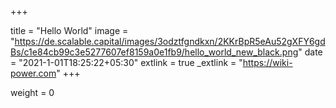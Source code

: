 +++

title = "Hello World"
image = "https://de.scalable.capital/images/3odztfgndkxn/2KKrBpR5eAu52gXFY6gdBs/c1e84cb99c3e5277607ef8159a0e1fb9/hello_world_new_black.png"
date = "2021-1-01T18:25:22+05:30"
extlink = true
_extlink = "https://wiki-power.com"
+++

weight = 0
